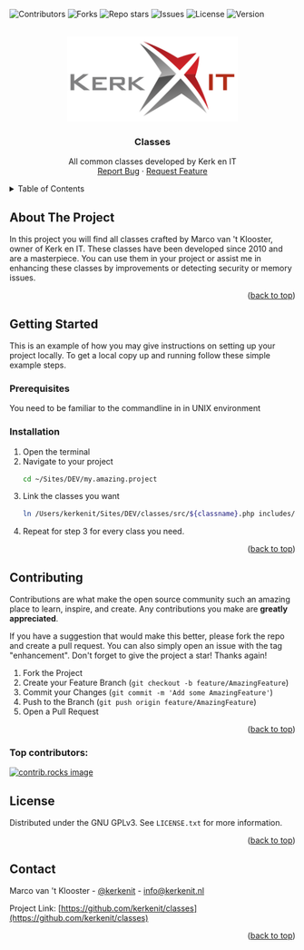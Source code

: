 <a id="readme-top"></a>

![Contributors](https://img.shields.io/github/contributors/kerkenit/classes)
![Forks](https://img.shields.io/github/forks/kerkenit/classes)
![Repo stars](https://img.shields.io/github/stars/kerkenit/classes)
![Issues](https://img.shields.io/github/issues/kerkenit/classes)
![License](https://img.shields.io/github/license/kerkenit/classes)
![Version](https://img.shields.io/github/package-json/v/kerkenit/classes)


<!-- PROJECT LOGO -->
<br />
<div align="center">
  <a href="https://github.com/kerkenit/classes">
    <img src="images/logo.svg" alt="Logo" width="300">
  </a>

<h3 align="center">Classes</h3>

  <p align="center">
    All common classes developed by Kerk en IT
    <br />
    <!--<br />
    <a href="https://github.com/kerkenit/classes">View Demo</a>
    &middot;-->
    <a href="https://github.com/kerkenit/classes/issues/new?labels=bug&template=bug-report---.md">Report Bug</a>
    &middot;
    <a href="https://github.com/kerkenit/classes/issues/new?labels=enhancement&template=feature-request---.md">Request Feature</a>
  </p>
</div>



<!-- TABLE OF CONTENTS -->
<details>
  <summary>Table of Contents</summary>
  <ol>
    <li>
      <a href="#about-the-project">About The Project</a>
    </li>
    <li>
      <a href="#getting-started">Getting Started</a>
      <ul>
        <li><a href="#prerequisites">Prerequisites</a></li>
        <li><a href="#installation">Installation</a></li>
      </ul>
    </li>
    <li><a href="#contributing">Contributing</a></li>
    <li><a href="#license">License</a></li>
    <li><a href="#contact">Contact</a></li>
  </ol>
</details>



<!-- ABOUT THE PROJECT -->
## About The Project

In this project you will find all classes crafted by Marco van 't Klooster, owner of Kerk en IT. These classes have been developed since 2010 and are a masterpiece. You can use them in your project or assist me in enhancing these classes by improvements or detecting security or memory issues.

<p align="right">(<a href="#readme-top">back to top</a>)</p>

<!-- GETTING STARTED -->
## Getting Started

This is an example of how you may give instructions on setting up your project locally.
To get a local copy up and running follow these simple example steps.

### Prerequisites

You need to be familiar to the commandline in in UNIX environment

### Installation

1. Open the terminal
2. Navigate to your project
   ```sh
   cd ~/Sites/DEV/my.amazing.project
   ```
3. Link the classes you want
   ```sh
   ln /Users/kerkenit/Sites/DEV/classes/src/${classname}.php includes/classes/${classname}.php
   ```
4. Repeat for step 3 for every class you need.

<p align="right">(<a href="#readme-top">back to top</a>)</p>


<!-- CONTRIBUTING -->
## Contributing

Contributions are what make the open source community such an amazing place to learn, inspire, and create. Any contributions you make are **greatly appreciated**.

If you have a suggestion that would make this better, please fork the repo and create a pull request. You can also simply open an issue with the tag "enhancement".
Don't forget to give the project a star! Thanks again!

1. Fork the Project
2. Create your Feature Branch (`git checkout -b feature/AmazingFeature`)
3. Commit your Changes (`git commit -m 'Add some AmazingFeature'`)
4. Push to the Branch (`git push origin feature/AmazingFeature`)
5. Open a Pull Request

<p align="right">(<a href="#readme-top">back to top</a>)</p>

### Top contributors:

<a href="https://github.com/kerkenit/classes/graphs/contributors">
  <img src="https://contrib.rocks/image?repo=kerkenit/classes" alt="contrib.rocks image" />
</a>



<!-- LICENSE -->
## License

Distributed under the GNU GPLv3. See `LICENSE.txt` for more information.

<p align="right">(<a href="#readme-top">back to top</a>)</p>



<!-- CONTACT -->
## Contact

Marco van 't Klooster - [@kerkenit](https://x.com/kerkenit) - info@kerkenit.nl

Project Link: [https://github.com/kerkenit/classes](https://github.com/kerkenit/classes)

<p align="right">(<a href="#readme-top">back to top</a>)</p>